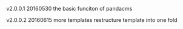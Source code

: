 v2.0.0.1  20160530
the basic funciton of pandacms

v2.0.0.2  20160615
more templates
restructure template into one fold
